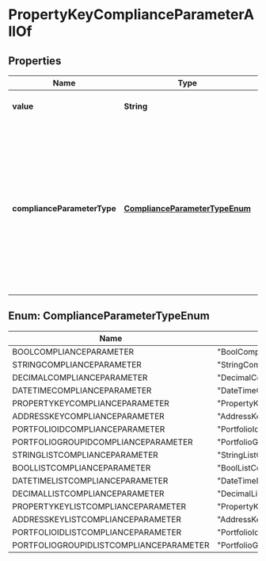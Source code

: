 

# PropertyKeyComplianceParameterAllOf


## Properties

Name | Type | Description | Notes
------------ | ------------- | ------------- | -------------
**value** | **String** | The key that uniquely identifies the property. It has the format {domain}/{scope}/{code}. | 
**complianceParameterType** | [**ComplianceParameterTypeEnum**](#ComplianceParameterTypeEnum) | The parameter type. The available values are: BoolComplianceParameter, StringComplianceParameter, DecimalComplianceParameter, DateTimeComplianceParameter, PropertyKeyComplianceParameter, AddressKeyComplianceParameter, PortfolioIdComplianceParameter, PortfolioGroupIdComplianceParameter, StringListComplianceParameter, BoolListComplianceParameter, DateTimeListComplianceParameter, DecimalListComplianceParameter, PropertyKeyListComplianceParameter, AddressKeyListComplianceParameter, PortfolioIdListComplianceParameter, PortfolioGroupIdListComplianceParameter | 



## Enum: ComplianceParameterTypeEnum

Name | Value
---- | -----
BOOLCOMPLIANCEPARAMETER | &quot;BoolComplianceParameter&quot;
STRINGCOMPLIANCEPARAMETER | &quot;StringComplianceParameter&quot;
DECIMALCOMPLIANCEPARAMETER | &quot;DecimalComplianceParameter&quot;
DATETIMECOMPLIANCEPARAMETER | &quot;DateTimeComplianceParameter&quot;
PROPERTYKEYCOMPLIANCEPARAMETER | &quot;PropertyKeyComplianceParameter&quot;
ADDRESSKEYCOMPLIANCEPARAMETER | &quot;AddressKeyComplianceParameter&quot;
PORTFOLIOIDCOMPLIANCEPARAMETER | &quot;PortfolioIdComplianceParameter&quot;
PORTFOLIOGROUPIDCOMPLIANCEPARAMETER | &quot;PortfolioGroupIdComplianceParameter&quot;
STRINGLISTCOMPLIANCEPARAMETER | &quot;StringListComplianceParameter&quot;
BOOLLISTCOMPLIANCEPARAMETER | &quot;BoolListComplianceParameter&quot;
DATETIMELISTCOMPLIANCEPARAMETER | &quot;DateTimeListComplianceParameter&quot;
DECIMALLISTCOMPLIANCEPARAMETER | &quot;DecimalListComplianceParameter&quot;
PROPERTYKEYLISTCOMPLIANCEPARAMETER | &quot;PropertyKeyListComplianceParameter&quot;
ADDRESSKEYLISTCOMPLIANCEPARAMETER | &quot;AddressKeyListComplianceParameter&quot;
PORTFOLIOIDLISTCOMPLIANCEPARAMETER | &quot;PortfolioIdListComplianceParameter&quot;
PORTFOLIOGROUPIDLISTCOMPLIANCEPARAMETER | &quot;PortfolioGroupIdListComplianceParameter&quot;



